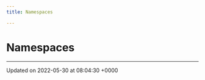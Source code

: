 ```yaml
---
title: Namespaces

---
```


# Namespaces







-------------------------------

Updated on 2022-05-30 at 08:04:30 +0000
